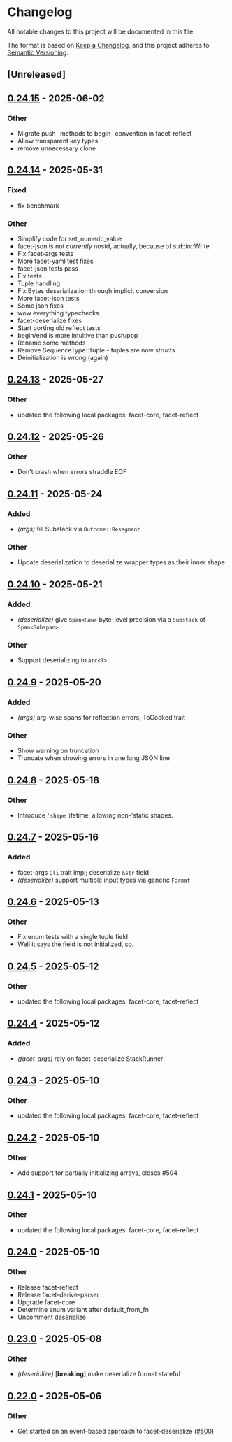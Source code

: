 # Changelog

All notable changes to this project will be documented in this file.

The format is based on [Keep a Changelog](https://keepachangelog.com/en/1.0.0/),
and this project adheres to [Semantic Versioning](https://semver.org/spec/v2.0.0.html).

## [Unreleased]

## [0.24.15](https://github.com/facet-rs/facet/compare/facet-deserialize-v0.24.14...facet-deserialize-v0.24.15) - 2025-06-02

### Other

- Migrate push_ methods to begin_ convention in facet-reflect
- Allow transparent key types
- remove unnecessary clone

## [0.24.14](https://github.com/facet-rs/facet/compare/facet-deserialize-v0.24.13...facet-deserialize-v0.24.14) - 2025-05-31

### Fixed

- fix benchmark

### Other

- Simplify code for set_numeric_value
- facet-json is not _currently_ nostd, actually, because of std::io::Write
- Fix facet-args tests
- More facet-yaml test fixes
- facet-json tests pass
- Fix tests
- Tuple handling
- Fix Bytes deserialization through implicit conversion
- More facet-json tests
- Some json fixes
- wow everything typechecks
- facet-deserialize fixes
- Start porting old reflect tests
- begin/end is more intuitive than push/pop
- Rename some methods
- Remove SequenceType::Tuple - tuples are now structs
- Deinitialization is wrong (again)

## [0.24.13](https://github.com/facet-rs/facet/compare/facet-deserialize-v0.24.12...facet-deserialize-v0.24.13) - 2025-05-27

### Other

- updated the following local packages: facet-core, facet-reflect

## [0.24.12](https://github.com/facet-rs/facet/compare/facet-deserialize-v0.24.11...facet-deserialize-v0.24.12) - 2025-05-26

### Other

- Don't crash when errors straddle EOF

## [0.24.11](https://github.com/facet-rs/facet/compare/facet-deserialize-v0.24.10...facet-deserialize-v0.24.11) - 2025-05-24

### Added

- *(args)* fill Substack via `Outcome::Resegment`

### Other

- Update deserialization to deserialize wrapper types as their inner shape

## [0.24.10](https://github.com/facet-rs/facet/compare/facet-deserialize-v0.24.9...facet-deserialize-v0.24.10) - 2025-05-21

### Added

- *(deserialize)* give `Span<Raw>` byte-level precision via a `Substack` of `Span<Subspan>`

### Other

- Support deserializing to `Arc<T>`

## [0.24.9](https://github.com/facet-rs/facet/compare/facet-deserialize-v0.24.8...facet-deserialize-v0.24.9) - 2025-05-20

### Added

- *(args)* arg-wise spans for reflection errors; ToCooked trait

### Other

- Show warning on truncation
- Truncate when showing errors in one long JSON line

## [0.24.8](https://github.com/facet-rs/facet/compare/facet-deserialize-v0.24.7...facet-deserialize-v0.24.8) - 2025-05-18

### Other

- Introduce `'shape` lifetime, allowing non-'static shapes.

## [0.24.7](https://github.com/facet-rs/facet/compare/facet-deserialize-v0.24.6...facet-deserialize-v0.24.7) - 2025-05-16

### Added

- facet-args `Cli` trait impl; deserialize `&str` field
- *(deserialize)* support multiple input types via generic `Format`

## [0.24.6](https://github.com/facet-rs/facet/compare/facet-deserialize-v0.24.5...facet-deserialize-v0.24.6) - 2025-05-13

### Other

- Fix enum tests with a single tuple field
- Well it says the field is not initialized, so.

## [0.24.5](https://github.com/facet-rs/facet/compare/facet-deserialize-v0.24.4...facet-deserialize-v0.24.5) - 2025-05-12

### Other

- updated the following local packages: facet-core, facet-reflect

## [0.24.4](https://github.com/facet-rs/facet/compare/facet-deserialize-v0.24.3...facet-deserialize-v0.24.4) - 2025-05-12

### Added

- *(facet-args)* rely on facet-deserialize StackRunner

## [0.24.3](https://github.com/facet-rs/facet/compare/facet-deserialize-v0.24.2...facet-deserialize-v0.24.3) - 2025-05-10

### Other

- updated the following local packages: facet-core, facet-reflect

## [0.24.2](https://github.com/facet-rs/facet/compare/facet-deserialize-v0.24.1...facet-deserialize-v0.24.2) - 2025-05-10

### Other

- Add support for partially initializing arrays, closes #504

## [0.24.1](https://github.com/facet-rs/facet/compare/facet-deserialize-v0.24.0...facet-deserialize-v0.24.1) - 2025-05-10

### Other

- updated the following local packages: facet-core, facet-reflect

## [0.24.0](https://github.com/facet-rs/facet/compare/facet-deserialize-v0.23.0...facet-deserialize-v0.24.0) - 2025-05-10

### Other

- Release facet-reflect
- Release facet-derive-parser
- Upgrade facet-core
- Determine enum variant after default_from_fn
- Uncomment deserialize

## [0.23.0](https://github.com/facet-rs/facet/compare/facet-deserialize-v0.22.0...facet-deserialize-v0.23.0) - 2025-05-08

### Other

- *(deserialize)* [**breaking**] make deserialize format stateful

## [0.22.0](https://github.com/facet-rs/facet/compare/facet-deserialize-v0.21.0...facet-deserialize-v0.22.0) - 2025-05-06

### Other

- Get started on an event-based approach to facet-deserialize ([#500](https://github.com/facet-rs/facet/pull/500))
